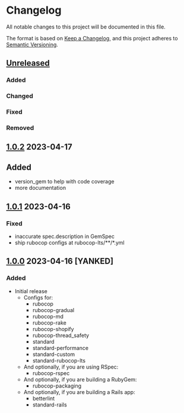 # Changelog
All notable changes to this project will be documented in this file.

The format is based on [Keep a Changelog](https://keepachangelog.com/en/1.0.0/),
and this project adheres to [Semantic Versioning](https://semver.org/spec/v2.0.0.html).

## [Unreleased]
### Added
### Changed
### Fixed
### Removed

## [1.0.2] 2023-04-17
## Added
* version_gem to help with code coverage
* more documentation

## [1.0.1] 2023-04-16
### Fixed
* inaccurate spec.description in GemSpec
* ship rubocop configs at rubocop-lts/**/*.yml

## [1.0.0] 2023-04-16 [YANKED]
### Added
* Initial release
  - Configs for:
    - rubocop
    - rubocop-gradual
    - rubocop-md
    - rubocop-rake
    - rubocop-shopify
    - rubocop-thread_safety
    - standard
    - standard-performance
    - standard-custom
    - standard-rubocop-lts
  - And optionally, if you are using RSpec:
    - rubocop-rspec
  - And optionally, if you are building a RubyGem:
    - rubocop-packaging
  - And optionally, if you are building a Rails app:
    - betterlint
    - standard-rails

[Unreleased]: https://gitlab.com/rubocop-lts/rubocop-ruby1_8/-/compare/v1.0.2...HEAD
[1.0.2]: https://gitlab.com/rubocop-lts/rubocop-ruby1_8/-/compare/v1.0.1...v1.0.2
[1.0.1]: https://gitlab.com/rubocop-lts/rubocop-ruby1_8/-/compare/v1.0.0...v1.0.1
[1.0.0]: https://gitlab.com/rubocop-lts/rubocop-ruby1_8/-/compare/b1df7fff27e040c8dc7a7e63bf8eddbe456c7d18...v1.0.0
